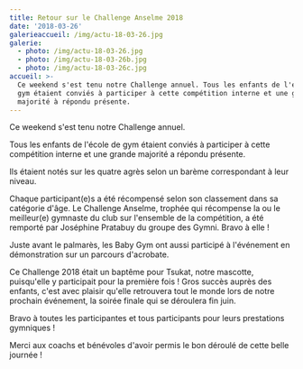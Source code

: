 ```yaml
---
title: Retour sur le Challenge Anselme 2018
date: '2018-03-26'
galerieaccueil: /img/actu-18-03-26.jpg
galerie:
  - photo: /img/actu-18-03-26.jpg
  - photo: /img/actu-18-03-26b.jpg
  - photo: /img/actu-18-03-26c.jpg
accueil: >-
  Ce weekend s'est tenu notre Challenge annuel. Tous les enfants de l'école de
  gym étaient conviés à participer à cette compétition interne et une grande
  majorité à répondu présente.
---
```

Ce weekend s'est tenu notre Challenge annuel.

Tous les enfants de l'école de gym étaient conviés à participer à cette compétition interne et une grande majorité a répondu présente.

Ils étaient notés sur les quatre agrès selon un barème correspondant à leur niveau.

Chaque participant(e)s a été récompensé selon son classement dans sa catégorie d'âge. Le Challenge Anselme, trophée qui récompense la ou le meilleur(e) gymnaste du club sur l'ensemble de la compétition, a été remporté par Joséphine Pratabuy du groupe des Gymni. Bravo à elle !

Juste avant le palmarès, les Baby Gym ont aussi participé à l'événement en démonstration sur un parcours d'acrobate.

Ce Challenge 2018 était un baptême pour Tsukat, notre mascotte, puisqu'elle y participait pour la première fois ! Gros succès auprès des enfants, c'est avec plaisir qu'elle retrouvera tout le monde lors de notre prochain événement, la soirée finale qui se déroulera fin juin.

Bravo à toutes les participantes et tous participants pour leurs prestations gymniques ! 

Merci aux coachs et bénévoles d'avoir permis le bon déroulé de cette belle journée !
